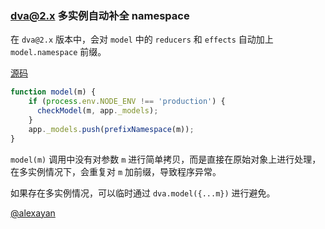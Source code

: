 ### dva@2.x 多实例自动补全 namespace

在 `dva@2.x` 版本中，会对 `model` 中的 `reducers` 和 `effects` 自动加上 `model.namespace` 前缀。

[源码](https://github.com/dvajs/dva/blob/master/packages/dva-core/src/index.js#L58)

```javascript
function model(m) {
    if (process.env.NODE_ENV !== 'production') {
      checkModel(m, app._models);
    }
    app._models.push(prefixNamespace(m));
}
```

`model(m)` 调用中没有对参数 `m` 进行简单拷贝，而是直接在原始对象上进行处理，在多实例情况下，会重复对 `m` 加前缀，导致程序异常。

如果存在多实例情况，可以临时通过 `dva.model({...m})` 进行避免。

[@alexayan](github.com/alexayan)